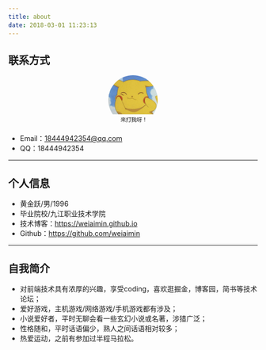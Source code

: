 ```yaml
---
title: about
date: 2018-03-01 11:23:13
---
```


## 联系方式
<div align ='center' ><img src='./pikaqiu.jpg' width='100px' height = '100px'  style='border-radius:50%' /></div>

- Email：18444942354@qq.com
- QQ：18444942354
---
## 个人信息
- 黄金跃/男/1996
- 毕业院校/九江职业技术学院
- 技术博客：https://weiaimin.github.io
- Github：https://github.com/weiaimin
---
## 自我简介
- 对前端技术具有浓厚的兴趣，享受coding，喜欢逛掘金，博客园，简书等技术论坛；
- 爱好游戏，主机游戏/网络游戏/手机游戏都有涉及；
- 小说爱好者，平时无聊会看一些玄幻小说或名著，涉猎广泛；
- 性格随和，平时话语偏少，熟人之间话语相对较多；
- 热爱运动，之前有参加过半程马拉松。